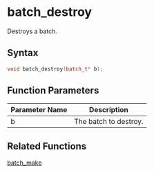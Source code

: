 # batch_destroy

Destroys a batch.

## Syntax

```cpp
void batch_destroy(batch_t* b);
```

## Function Parameters

Parameter Name | Description
--- | ---
b | The batch to destroy.

## Related Functions

[batch_make](https://github.com/RandyGaul/cute_framework/tree/master/docs/graphics/batch/batch_make)  
